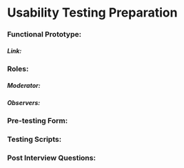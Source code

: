 # Usability Testing Preparation

### Functional Prototype:

##### Link:

### Roles:

##### Moderator:

##### Observers:

### Pre-testing Form:

### Testing Scripts:


### Post Interview Questions:
